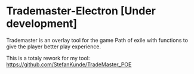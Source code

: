 # Trademaster-Electron [Under development]
Trademaster is an overlay tool for the game Path of exile with functions to give the player better play experience.

This is a totaly rework for my tool: https://github.com/StefanKunde/TradeMaster_POE
